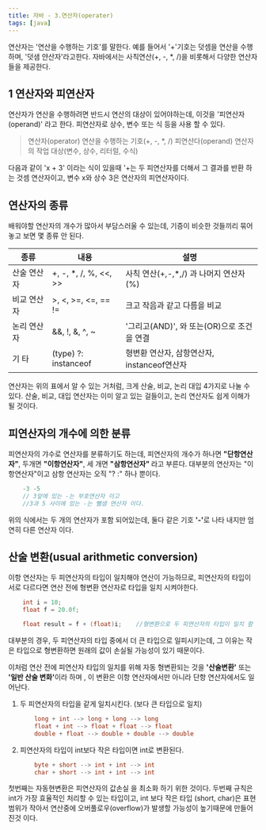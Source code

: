 ```yaml
---
title: 자바 - 3.연산자(operater)
tags: [java]
---
```


연산자는 '연산을 수행하는 기호'를 말한다. 예를 들어서 '+'기호는 덧셈을 연산을 수행하며,
'덧샘 얀산자'라고한다. 자바에서는 사칙연산(+, -, \*, /)을 비롯해서 다양한 연산자들을 제공한다.

<!--more-->

## 1 연산자와 피연산자

연산자가 연산을 수행하려면 반드시 연산의 대상이 있어야하는데, 이것을 '피연산자(operand)' 라고 한다. 피연산자로 상수, 변수 또는 식 등을 사용 할 수 있다.

> 연산자(operator) 연산을 수행하는 기호(+, -, \*, /)
> 피연산다(operand) 연산자의 작업 대상(변수, 상수, 리터럴, 수식)

다음과 같이 'x + 3' 이라는 식이 있을때 '+는 두 피연산자를 더해서 그 결과를 반환 하는 것셈 연산자이고, 변수 x와 상수 3은 연산자의 피연산자이다.

## 연산자의 종류

배워야할 연산자의 개수가 많아서 부담스러울 수 있는데, 기증이 비슷한 것들끼리 묶어놓고 보면 몇 종류 안 된다.

| 종류        | 내용                   | 설명                                        |
| ----------- | ---------------------- | ------------------------------------------- |
| 산술 연산자 | +, -, \*, /, %, <<, >> | 사칙 연산(+,-,\*,/) 과 나머지 연산자 (%)    |
| 비교 연산자 | >, <, >=, <=, == !=    | 크고 작음과 같고 다름을 비교                |
| 논리 연산자 | &&, !, &, ^, ~         | '그리고(AND)', 와 또는(OR)으로 조건을 연결  |
| 기 타       | (type) ?: instanceof   | 형변환 연산자, 삼항연산자, instanceof연산자 |

연산자는 위의 표에서 알 수 있는 거처럼, 크게 산술, 비교, 논리 대입 4가지로 나눌 수 있다. 산술, 비교, 대입 연산자는 이미 알고 있는 걸들이고, 논리 연산자도 쉽게 이해가 될 것이다.

## 피연산자의 개수에 의한 분류

피연산자의 갸수로 연산자를 분류하기도 하는데, 피연산자의 개수가 하나면 <b>"단항연산자"</b>, 두개면 <b>"이항연산자"</b>, 세 개면 <b> "삼항연산자" </b>라고 부른다. 대부분의 연산자는 "이항연산자"이고 삼항 연산자는 오직 "? :" 하나 뿐이다.

```java
    -3 -5
    // 3앞에 있는 -는 부호연산자 이고
    //3과 5 사이에 있는 -는 뺄샘 연산자 이다.
```

위의 식에서는 두 개의 연산자가 포함 되어있는데, 둘다 같은 기호 <b>'-'</b>로 나타 내지만 엄연히 다른 연산자 이다.

## 산술 변환(usual arithmetic conversion)

이항 연산자는 두 피연산자의 타입이 일치해야 연산이 가능하므로, 피연산자의 타입이 서로 다르다면 연산 전에 형변환 연산자로 타입을 일치 시켜야한다.

```java
    int i = 10;
    float f = 20.0f;

    float result = f + (float)i;    //형변환으로 두 피연산자의 타입이 일치 함
```

대부분의 경우, 두 피연산자의 타입 중에서 더 큰 타입으로 일피시키는데, 그 이유는 작은 타입으로 형변환하면 원래의 값이 손실될 가능성이 있기 때문이다.

이처럼 연산 전에 피연산자 타입의 일치를 위해 자동 형변환되는 것을 <b>'산술변환'</b> 또는 <b>'일반 산술 변화'</b>이라 하며 , 이 변환은 이항 연산자에서만 아니라 단항 연산자에서도 일어난다.

1.  두 피연산자의 타입을 같게 일치시킨다. (보다 큰 타입으로 일치)

    ```java
        long + int --> long + long --> long
        float + int --> float + float --> float
        double + float --> double + double --> double
    ```

2.  피연산자의 타입이 int보다 작은 타입이면 int로 변환된다.
    ```java
        byte + short --> int + int --> int
        char + short --> int + int --> int
    ```

첫번째는 자동현변환은 피연산자의 값손실 을 최소화 하기 위한 것이다. 두번째 규칙은 int가 가장 효율적인 처리할 수 있는 타입이고, int 보다 작은 타입 (short, char)은 표현 범위가 작아서 연산중에 오버풀로우(overflow)가 발생할 가능성이 높기때문에 만들어 진것 이다.

